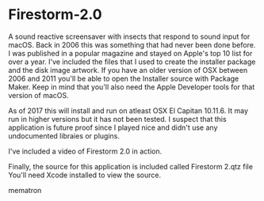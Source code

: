 # Firestorm-2.0
A sound reactive screensaver with insects that respond to sound input for macOS.  Back in 2006 this was something that had never been done before.  I was published in a popular magazine and stayed on Apple's top 10 list for over a year. I've included the files that I used to create the installer package and the disk image artwork.  If you have an older version of OSX between 2006 and 2011 you'll be able to open the Installer source with Package Maker.  Keep in mind that you'll also need the Apple Developer tools for that version of macOS.

As of 2017 this will install and run on atleast OSX El Capitan 10.11.6.  It may run in higher versions but it has not been tested.  I suspect that this application is future proof since I played nice and didn't use any undocumented libraies or plugins.

I've included a video of Firestorm 2.0 in action.

Finally, the source for this application is included called Firestorm 2.qtz file  You'll need Xcode installed to view the source. 

mematron
